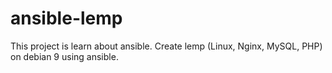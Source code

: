# ansible-lemp
This project is learn about ansible.
Create lemp (Linux, Nginx, MySQL, PHP) on debian 9 using ansible.
